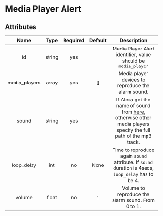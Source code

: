 # Media Player Alert

## Attributes
 Name | Type | Required | Default | Description
:----:|:----:|:--------:|:-------:|:-----------:
id | string | yes |  | Media Player Alert identifier, value should be `media_player`
media_players | array | yes | [] | Media player devices to reproduce the alarm sound.
sound | string | yes |  | If Alexa get the name of sound from [here](https://developer.amazon.com/es-ES/docs/alexa/custom-skills/ask-soundlibrary.html#available-sounds), otherwise other media players specify the full path of the mp3 track.
loop_delay | int | no | None | Time to reproduce again `sound` attribute. If `sound` duration is 4secs, `loop_delay` has to be 4.
volume | float | no | 1 | Volume to reproduce the alarm sound. From 0 to 1.